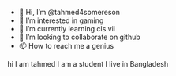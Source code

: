 - 👋 Hi, I’m @tahmed4somereson
- 👀 I’m interested in gaming 
- 🌱 I’m currently learning cls vii
- 💞️ I’m looking to collaborate on github
- 📫 How to reach me a genius

<!---
tahmed4somereson/tahmed4somereson is a ✨ special ✨ repository because its `README.md` (this file) appears on your GitHub profile.
You can click the Preview link to take a look at your changes.
--->
hi I am tahmed I am a student I live in Bangladesh
